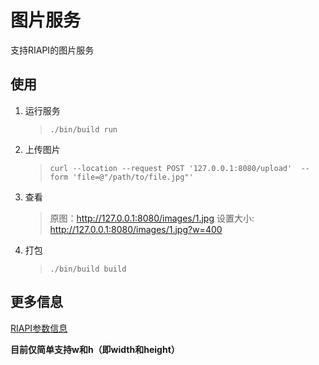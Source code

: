 # 图片服务

支持RIAPI的图片服务

## 使用

1. 运行服务
   > `./bin/build run`
1. 上传图片
   > `curl --location --request POST '127.0.0.1:8080/upload' 
   --form 'file=@"/path/to/file.jpg"'` 
1. 查看
   > 原图：http://127.0.0.1:8080/images/1.jpg 
   > 设置大小: http://127.0.0.1:8080/images/1.jpg?w=400
1. 打包
   > `./bin/build build`


## 更多信息

[RIAPI参数信息](https://docs.imageflow.io/querystring/introduction.html)

**目前仅简单支持w和h（即width和height）**




